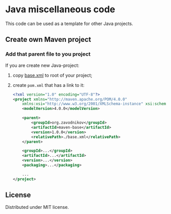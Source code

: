 # Java miscellaneous code

This code can be used as a template for other Java projects.

## Create own Maven project

### Add that parent file to you project

If you are create new Java-project:

1.  copy [base.xml](base.xml) to root of your project;
2.  create `pom.xml` that has a link to it:

    ```xml
    <?xml version="1.0" encoding="UTF-8"?>
    <project xmlns="http://maven.apache.org/POM/4.0.0"
        xmlns:xsi="http://www.w3.org/2001/XMLSchema-instance" xsi:schemaLocation="http://maven.apache.org/POM/4.0.0 https://maven.apache.org/xsd/maven-4.0.0.xsd">
        <modelVersion>4.0.0</modelVersion>

        <parent>
            <groupId>org.zavodnikov</groupId>
            <artifactId>maven-base</artifactId>
            <version>1.0.0</version>
            <relativePath>./base.xml</relativePath>
        </parent>

        <groupId>...</groupId>
        <artifactId>...</artifactId>
        <version>...</version>
        <packaging>...</packaging>

        ...
    </project>
    ```

## License

Distributed under MIT license.
